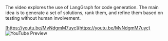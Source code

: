 <!--
date: 2024-03-01T21:17:03
edited: 2024-03-04T00:50:52
-->

The video explores the use of LangGraph for code generation. The main idea is to generate a set of solutions, rank them, and refine them based on testing without human involvement.

[https://youtu.be/MvNdgmM7uyc](https://youtu.be/MvNdgmM7uyc)
![YouTube Preview](https://img.youtube.com/vi/MvNdgmM7uyc/mqdefault.jpg)


